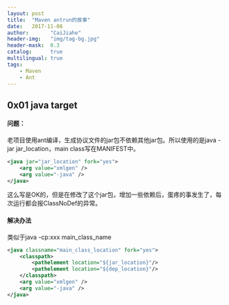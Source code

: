 ```yaml
---
layout: post
title:  "Maven antrun的故事"
date:   2017-11-08
author:       "CaiJiahe"
header-img:   "img/tag-bg.jpg"
header-mask:  0.3
catalog:      true
multilingual: true
tags:
    - Maven
    - Ant
---
```


## 0x01 java target

#### 问题：
老项目使用ant编译，生成协议文件的jar包不依赖其他jar包。所以使用的是java -jar jar_location，main class写在MANIFEST中。
```xml
<java jar="jar_location" fork="yes">
	<arg value="xmlgen" />
	<arg value="-java" />
</java>
```
这么写是OK的，但是在修改了这个jar包，增加一些依赖后，蛋疼的事发生了，每次运行都会报ClassNoDef的异常。

#### 解决办法
类似于java -cp:xxx main_class_name
```xml
<java classname="main_class_location" fork="yes">
	<classpath>
		<pathelement location="${jar_location}"/>
		<pathelement location="${dep_location}"/>
	</classpath>
	<arg value="xmlgen" />
	<arg value="-java" />
</java>
```
